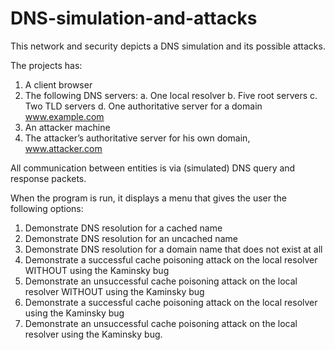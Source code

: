 # DNS-simulation-and-attacks
This network and security depicts a DNS simulation and its possible attacks.

The projects has:
1. A client browser
2. The following DNS servers:
  a. One local resolver
  b. Five root servers
  c. Two TLD servers
  d. One authoritative server for a domain www.example.com
3. An attacker machine
4. The attacker’s authoritative server for his own domain, www.attacker.com

All communication between entities is via
(simulated) DNS query and response packets.

When the program is run, it displays a menu that gives the user the following options:
1. Demonstrate DNS resolution for a cached name
2. Demonstrate DNS resolution for an uncached name
3. Demonstrate DNS resolution for a domain name that does not exist at all
4. Demonstrate a successful cache poisoning attack on the local resolver WITHOUT using
the Kaminsky bug
5. Demonstrate an unsuccessful cache poisoning attack on the local resolver WITHOUT
using the Kaminsky bug
6. Demonstrate a successful cache poisoning attack on the local resolver using the
Kaminsky bug
7. Demonstrate an unsuccessful cache poisoning attack on the local resolver using the
Kaminsky bug.
